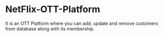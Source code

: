 # NetFlix-OTT-Platform
 It is an OTT Platform where you can add, update and remove 
customers from database along with its membership.  
